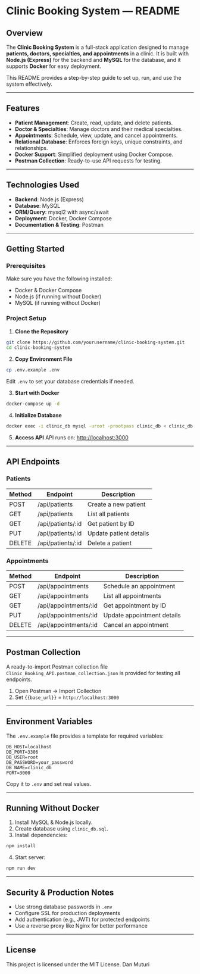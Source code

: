 # Clinic Booking System — README

## Overview

The **Clinic Booking System** is a full-stack application designed to manage **patients, doctors, specialties, and appointments** in a clinic. It is built with **Node.js (Express)** for the backend and **MySQL** for the database, and it supports **Docker** for easy deployment.

This README provides a step-by-step guide to set up, run, and use the system effectively.

---

## Features

* **Patient Management**: Create, read, update, and delete patients.
* **Doctor & Specialties**: Manage doctors and their medical specialties.
* **Appointments**: Schedule, view, update, and cancel appointments.
* **Relational Database**: Enforces foreign keys, unique constraints, and relationships.
* **Docker Support**: Simplified deployment using Docker Compose.
* **Postman Collection**: Ready-to-use API requests for testing.

---

## Technologies Used

* **Backend**: Node.js (Express)
* **Database**: MySQL
* **ORM/Query**: mysql2 with async/await
* **Deployment**: Docker, Docker Compose
* **Documentation & Testing**: Postman

---

## Getting Started

### Prerequisites

Make sure you have the following installed:

* Docker & Docker Compose
* Node.js (if running without Docker)
* MySQL (if running without Docker)

### Project Setup

1. **Clone the Repository**

```bash
git clone https://github.com/yourusername/clinic-booking-system.git
cd clinic-booking-system
```

2. **Copy Environment File**

```bash
cp .env.example .env
```

Edit `.env` to set your database credentials if needed.

3. **Start with Docker**

```bash
docker-compose up -d
```

4. **Initialize Database**

```bash
docker exec -i clinic_db mysql -uroot -prootpass clinic_db < clinic_db.sql
```

5. **Access API**
   API runs on: [http://localhost:3000](http://localhost:3000)

---

## API Endpoints

### Patients

| Method | Endpoint           | Description            |
| ------ | ------------------ | ---------------------- |
| POST   | /api/patients      | Create a new patient   |
| GET    | /api/patients      | List all patients      |
| GET    | /api/patients/\:id | Get patient by ID      |
| PUT    | /api/patients/\:id | Update patient details |
| DELETE | /api/patients/\:id | Delete a patient       |

### Appointments

| Method | Endpoint               | Description                |
| ------ | ---------------------- | -------------------------- |
| POST   | /api/appointments      | Schedule an appointment    |
| GET    | /api/appointments      | List all appointments      |
| GET    | /api/appointments/\:id | Get appointment by ID      |
| PUT    | /api/appointments/\:id | Update appointment details |
| DELETE | /api/appointments/\:id | Cancel an appointment      |

---

## Postman Collection

A ready-to-import Postman collection file `Clinic_Booking_API.postman_collection.json` is provided for testing all endpoints.

1. Open Postman → Import Collection
2. Set `{{base_url}}` = `http://localhost:3000`

---

## Environment Variables

The `.env.example` file provides a template for required variables:

```
DB_HOST=localhost
DB_PORT=3306
DB_USER=root
DB_PASSWORD=your_password
DB_NAME=clinic_db
PORT=3000
```

Copy it to `.env` and set real values.

---

## Running Without Docker

1. Install MySQL & Node.js locally.
2. Create database using `clinic_db.sql`.
3. Install dependencies:

```bash
npm install
```

4. Start server:

```bash
npm run dev
```

---

## Security & Production Notes

* Use strong database passwords in `.env`
* Configure SSL for production deployments
* Add authentication (e.g., JWT) for protected endpoints
* Use a reverse proxy like Nginx for better performance

---

## License

This project is licensed under the MIT License.
Dan Muturi
